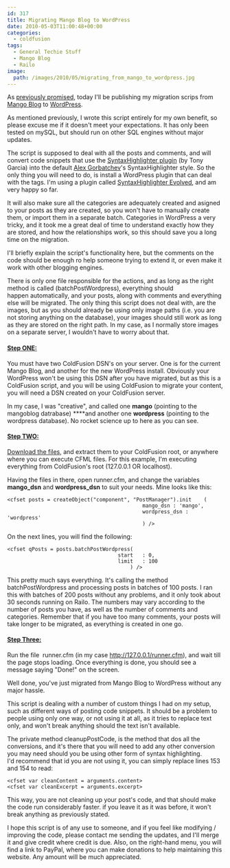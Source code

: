 ```yaml
---
id: 317
title: Migrating Mango Blog to WordPress
date: 2010-05-03T11:00:48+00:00
categories:
  - coldfusion
tags:
  - General Techie Stuff
  - Mango Blog
  - Railo
image: 
  path: /images/2010/05/migrating_from_mango_to_wordpress.jpg
---
```


As <a title="A change is always welcome" href="https://www.placona.co.uk/a-change-is-always-welcome/" target="_self">previously promised</a>, today I'll be publishing my migration scrips from <a title="Mango Blog" href="http://www.mangoblog.org/" target="_blank">Mango Blog</a> to <a title="Wordpress" href="http://wordpress.org/" target="_blank">WordPress</a>.

As mentioned previously, I wrote this script entirely for my own benefit, so please excuse me if it doesn't meet your expectations. It has only been tested on mySQL, but should run on other SQL engines without major updates.

The script is supposed to deal with all the posts and comments, and will convert code snippets that use the <a title="Tony Garcia's syntax highlighter plugin for mango blog" href="http://objectivebias.com/entry/new-and-much-improved-syntaxhighlighter-plugin-for-mango" target="_blank">SyntaxHighlighter plugin</a> (by Tony Garcia) into the default <a title="Alex Gorbatchev Syntax highlighter" href="http://alexgorbatchev.com/SyntaxHighlighter/" target="_blank">Alex Gorbatchev</a>'s SyntaxHighlighter style. So the only thing you will need to do, is install a WordPress plugin that can deal with the tags. I'm using a plugin called <a title="Syntax highlighter plugin" href="http://wordpress.org/extend/plugins/syntaxhighlighter/" target="_blank">SyntaxHighlighter Evolved</a>, and am very happy so far.

It will also make sure all the categories are adequately created and asigned to your posts as they are created, so you won't have to manually create them, or import them in a separate batch. Categories in WordPress a very tricky, and it took me a great deal of time to understand exactly how they are stored, and how the relationships work, so this should save you a long time on the migration.

I'll briefly explain the script's functionality here, but the comments on the code should be enough ro help someone trying to extend it, or even make it work with other blogging engines.

There is only one file responsible for the actions, and as long as the right method is called (batchPostWordpress), everything should happen automatically, and your posts, along with comments and everything else will be migrated. The only thing this script does not deal with, are the images, but as you should already be using only image paths (i.e. you are not storing anything on the database), your images should still work as long as they are stored on the right path. In my case, as I normally store images on a separate server, I wouldn't have to worry about that.

#### <span style="text-decoration: underline;">Step ONE:</span>

You must have two ColdFusion DSN's on your server. One is for the current Mango Blog, and another for the new WordPress install. Obviously your WordPress won't be using this DSN after you have migrated, but as this is a ColdFusion script, and you will be using ColdFusion to migrate your content, you will need a DSN created on your ColdFusion server.

In my case, I was "creative", and called one **mango** (pointing to the mangoblog datrabase) ****and another one **wordpress** (pointing to the wordpress database). No rocket science up to here as you can see.

#### <span style="text-decoration: underline;">Step TWO:</span>

<a title="Mango2Wordpress download" href="https://github.com/mplacona/Mango2Wordpress" target="_blank">Download the files</a>, and extract them to your ColdFusion root, or anywhere where you can execute CFML files. For this example, I'm executing everything from ColdFusion's root (127.0.0.1 OR localhost).

Having the files in there, open runner.cfm, and change the variables **mango_dsn** and **wordpress_dsn** to suit your needs. Mine looks like this:

```
<cfset posts = createObject("component", "PostManager").init	(
											mango_dsn : 'mango',
											wordpress_dsn : 'wordpress'
											) />
```

On the next lines, you will find the following:

```
<cfset qPosts = posts.batchPostWordpress(
									start 	: 0,
									limit 	: 100
										) />
```

This pretty much says everything. It's calling the method batchPostWordpress and processing posts in batches of 100 posts. I ran this with batches of 200 posts without any problems, and it only took about 30 seconds running on Railo. The numbers may vary according to the number of posts you have, as well as the number of comments and categories. Remember that if you have too many comments, your posts will take longer to be migrated, as everything is created in one go.

#### <span style="text-decoration: underline;">Step Three:</span>

Run the file  runner.cfm (in my case http://127.0.0.1/runner.cfm), and wait till the page stops loading. Once everything is done, you should see a message saying "Done!" on the screen.

Well done, you've just migrated from Mango Blog to WordPress without any major hassle.

This script is dealing with a number of custom things I had on my setup, such as different ways of posting code snippets. It should be a problem to people using only one way, or not using it at all, as it tries to replace text only, and won't break anything should the text isn't available.

The private method cleanupPostCode, is the method that dos all the conversions, and it's there that you will need to add any other conversion you may need should you be using other form of syntax highlighting. I'd recommend that id you are not using it, you can simply replace lines 153 and 154 to read:

```
<cfset var cleanContent = arguments.content>
<cfset var cleanExcerpt = arguments.excerpt>
```

This way, you are not cleaning up your post's code, and that should make the code run considerably faster. if you leave it as it was before, it won't break anything as previously stated.

I hope this script is of any use to someone, and if you feel like modifying / improving the code, please contact me sending the updates, and I'll merge it and give credit where credit is due. Also, on the right-hand menu, you will find a link to PayPal, where you can make donations to help maintaining this website. Any amount will be much appreciated.
